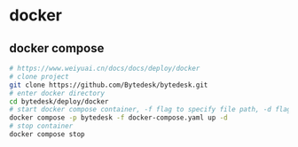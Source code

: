 <!--
 * @Author: jackning 270580156@qq.com
 * @Date: 2024-03-12 10:21:18
 * @LastEditors: jackning 270580156@qq.com
 * @LastEditTime: 2025-01-18 22:46:08
 * @Description: bytedesk.com https://github.com/Bytedesk/bytedesk
 *   Please be aware of the BSL license restrictions before installing Bytedesk IM – 
 *  selling, reselling, or hosting Bytedesk IM as a service is a breach of the terms and automatically terminates your rights under the license.
 *  Business Source License 1.1: https://github.com/Bytedesk/bytedesk/blob/main/LICENSE 
 *  contact: 270580156@qq.com 
 *  联系：270580156@qq.com
 * Copyright (c) 2024 by bytedesk.com, All Rights Reserved. 
-->
# docker

## docker compose

```bash
# https://www.weiyuai.cn/docs/docs/deploy/docker
# clone project
git clone https://github.com/Bytedesk/bytedesk.git
# enter docker directory
cd bytedesk/deploy/docker
# start docker compose container, -f flag to specify file path, -d flag to start container in background mode
docker compose -p bytedesk -f docker-compose.yaml up -d
# stop container
docker compose stop
```
